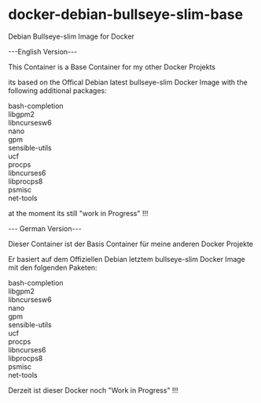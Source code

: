 # docker-debian-bullseye-slim-base
Debian Bullseye-slim Image for Docker 

---English Version---

This Container is a Base Container for my other Docker Projekts

its based on the Offical Debian latest bullseye-slim Docker Image with the following additional packages:

bash-completion<br>
libgpm2<br>
libncursesw6<br>
nano<br>
gpm<br>
sensible-utils<br>
ucf<br>
procps<br>
libncurses6<br>
libprocps8<br>
psmisc<br>
net-tools

at the moment its still "work in Progress" !!!


--- German Version---

Dieser Container ist der Basis Container für meine anderen Docker Projekte

Er basiert auf dem Offiziellen Debian letztem bullseye-slim Docker Image mit den folgenden Paketen:

bash-completion<br>
libgpm2<br>
libncursesw6<br>
nano<br>
gpm<br>
sensible-utils<br>
ucf<br>
procps<br>
libncurses6<br>
libprocps8<br>
psmisc<br>
net-tools

Derzeit ist dieser Docker noch "Work in Progress" !!!

